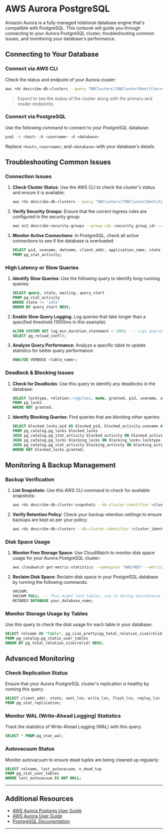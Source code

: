 # AWS Aurora PostgreSQL

Amazon Aurora is a fully managed relational database engine that's compatible with PostgreSQL. This runbook will guide you through connecting to your Aurora PostgreSQL cluster, troubleshooting common issues, and monitoring your database's performance.

## Connecting to Your Database

### Connect via AWS CLI
Check the status and endpoint of your Aurora cluster:

```sh
aws rds describe-db-clusters --query "DBClusters[?DBClusterIdentifier=='<cluster_identifier>'].[Status, Endpoint, ReaderEndpoint]" --output table
```

> Expect to see the status of the cluster along with the primary and reader endpoints.

### Connect via PostgreSQL
Use the following command to connect to your PostgreSQL database:

```sh
psql -h <host> -U <username> -d <database>
```

Replace `<host>`, `<username>`, and `<database>` with your database's details.

## Troubleshooting Common Issues

### Connection Issues

1. **Check Cluster Status**: Use the AWS CLI to check the cluster's status and ensure it is available:
   
   ```sh
   aws rds describe-db-clusters --query "DBClusters[?DBClusterIdentifier=='<cluster_identifier>'].[Status, Endpoint, ReaderEndpoint]" --output table
   ```

2. **Verify Security Groups**: Ensure that the correct ingress rules are configured in the security group:

   ```sh
   aws ec2 describe-security-groups --group-ids <security_group_id> --query "SecurityGroups[*].[GroupId, IpPermissions]" --output table
   ```

3. **Monitor Active Connections**: In PostgreSQL, check all active connections to see if the database is overloaded:

   ```sql
   SELECT pid, usename, datname, client_addr, application_name, state
   FROM pg_stat_activity;
   ```

### High Latency or Slow Queries

1. **Identify Slow Queries**: Use the following query to identify long-running queries:

   ```sql
   SELECT query, state, waiting, query_start
   FROM pg_stat_activity
   WHERE state <> 'idle'
   ORDER BY query_start DESC;
   ```

2. **Enable Slow Query Logging**: Log queries that take longer than a specified threshold (1000ms in this example):

   ```sql
   ALTER SYSTEM SET log_min_duration_statement = 1000;  -- Logs queries taking more than 1000ms
   SELECT pg_reload_conf();
   ```

3. **Analyze Query Performance**: Analyze a specific table to update statistics for better query performance:

   ```sql
   ANALYZE VERBOSE <table_name>;
   ```

### Deadlock & Blocking Issues

1. **Check for Deadlocks**: Use this query to identify any deadlocks in the database:

   ```sql
   SELECT locktype, relation::regclass, mode, granted, pid, usename, application_name
   FROM pg_locks
   WHERE NOT granted;
   ```

2. **Identify Blocking Queries**: Find queries that are blocking other queries:

   ```sql
   SELECT blocked_locks.pid AS blocked_pid, blocked_activity.usename AS blocked_user, blocking_locks.pid AS blocking_pid, blocking_activity.usename AS blocking_user, blocked_activity.query AS blocked_query, blocking_activity.query AS current_query
   FROM pg_catalog.pg_locks blocked_locks
   JOIN pg_catalog.pg_stat_activity blocked_activity ON blocked_activity.pid = blocked_locks.pid
   JOIN pg_catalog.pg_locks blocking_locks ON blocking_locks.locktype = blocked_locks.locktype
   JOIN pg_catalog.pg_stat_activity blocking_activity ON blocking_activity.pid = blocking_locks.pid
   WHERE NOT blocked_locks.granted;
   ```

## Monitoring & Backup Management

### Backup Verification

1. **List Snapshots**: Use this AWS CLI command to check for available snapshots:

   ```sh
   aws rds describe-db-cluster-snapshots --db-cluster-identifier <cluster_identifier> --query "DBClusterSnapshots[].[DBClusterSnapshotIdentifier, SnapshotCreateTime]" --output table
   ```

2. **Verify Retention Policy**: Check your backup retention settings to ensure backups are kept as per your policy:

   ```sh
   aws rds describe-db-clusters --db-cluster-identifier <cluster_identifier> --query "DBClusters[0].[BackupRetentionPeriod]" --output table
   ```

### Disk Space Usage

1. **Monitor Free Storage Space**: Use CloudWatch to monitor disk space usage for your Aurora PostgreSQL cluster:

   ```sh
   aws cloudwatch get-metric-statistics --namespace "AWS/RDS" --metric-name "FreeStorageSpace" --dimensions Name=DBClusterIdentifier,Value=<cluster_identifier> --statistics Average --period 300 --start-time $(date -u -d '1 hour ago' +"%Y-%m-%dT%H:%M:%SZ") --end-time $(date -u +"%Y-%m-%dT%H:%M:%SZ")
   ```

2. **Reclaim Disk Space**: Reclaim disk space in your PostgreSQL database by running the following commands:

   ```sql
   VACUUM;
   VACUUM FULL;  -- This might lock tables, use it during maintenance windows
   REINDEX DATABASE your_database_name;
   ```

### Monitor Storage Usage by Tables

Use this query to check the disk usage for each table in your database:

```sql
SELECT relname AS "Table", pg_size_pretty(pg_total_relation_size(relid)) AS "Size"
FROM pg_catalog.pg_statio_user_tables
ORDER BY pg_total_relation_size(relid) DESC;
```

## Advanced Monitoring

### Check Replication Status

Ensure that your Aurora PostgreSQL cluster's replication is healthy by running this query:

```sql
SELECT client_addr, state, sent_lsn, write_lsn, flush_lsn, replay_lsn
FROM pg_stat_replication;
```

### Monitor WAL (Write-Ahead Logging) Statistics

Track the statistics of Write-Ahead Logging (WAL) with this query:

```sql
SELECT * FROM pg_stat_wal;
```

### Autovacuum Status

Monitor autovacuum to ensure dead tuples are being cleaned up regularly:

```sql
SELECT relname, last_autovacuum, n_dead_tup
FROM pg_stat_user_tables
WHERE last_autovacuum IS NOT NULL;
```

---

## Additional Resources

- [AWS Aurora Postgres User Guide](https://docs.aws.amazon.com/AmazonRDS/latest/AuroraUserGuide/Aurora.AuroraPostgreSQL.html)
- [AWS Aurora User Guide](https://docs.aws.amazon.com/AmazonRDS/latest/AuroraUserGuide/Aurora.Overview.html)
- [PostgreSQL Documentation](https://www.postgresql.org/docs/)

---

